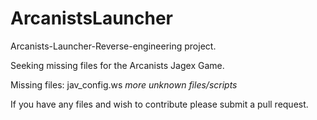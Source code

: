 # ArcanistsLauncher
Arcanists-Launcher-Reverse-engineering project.

Seeking missing files for the Arcanists Jagex Game. 

Missing files:
 jav_config.ws
*more unknown files/scripts*

If you have any files and wish to contribute please submit a pull request.
